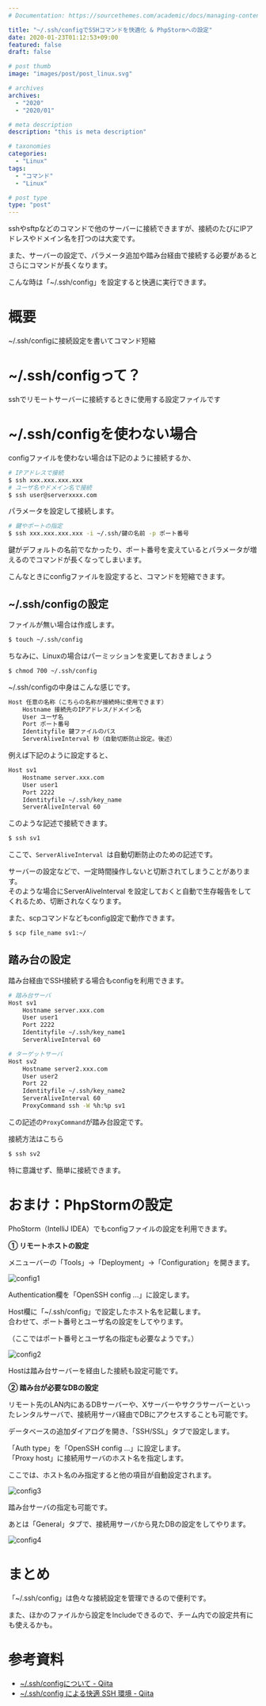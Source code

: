 ```yaml
---
# Documentation: https://sourcethemes.com/academic/docs/managing-content/

title: "~/.ssh/configでSSHコマンドを快適化 & PhpStormへの設定"
date: 2020-01-23T01:12:53+09:00
featured: false
draft: false

# post thumb
image: "images/post/post_linux.svg"

# archives
archives:
  - "2020"
  - "2020/01"

# meta description
description: "this is meta description"

# taxonomies
categories:
  - "Linux"
tags:
  - "コマンド"
  - "Linux"

# post type
type: "post"
---
```


sshやsftpなどのコマンドで他のサーバーに接続できますが、接続のたびにIPアドレスやドメイン名を打つのは大変です。

また、サーバーの設定で、パラメータ追加や踏み台経由で接続する必要があるとさらにコマンドが長くなります。

こんな時は「~/.ssh/config」を設定すると快適に実行できます。

# 概要

~/.ssh/configに接続設定を書いてコマンド短縮

# ~/.ssh/configって？

sshでリモートサーバーに接続するときに使用する設定ファイルです

# ~/.ssh/configを使わない場合

configファイルを使わない場合は下記のように接続するか、

```bash
# IPアドレスで接続
$ ssh xxx.xxx.xxx.xxx
# ユーザ名やドメイン名で接続
$ ssh user@serverxxxx.com
```

パラメータを設定して接続します。

```bash
# 鍵やポートの指定
$ ssh xxx.xxx.xxx.xxx -i ~/.ssh/鍵の名前 -p ポート番号
```

鍵がデフォルトの名前でなかったり、ポート番号を変えているとパラメータが増えるのでコマンドが長くなってしまいます。

こんなときにconfigファイルを設定すると、コマンドを短縮できます。

## ~/.ssh/configの設定

ファイルが無い場合は作成します。

```bash
$ touch ~/.ssh/config
```

ちなみに、Linuxの場合はパーミッションを変更しておきましょう

```bash
$ chmod 700 ~/.ssh/config
```

~/.ssh/configの中身はこんな感じです。

```bash
Host 任意の名称（こちらの名称が接続時に使用できます）
    Hostname 接続先のIPアドレス/ドメイン名
    User ユーザ名
    Port ポート番号
    Identityfile 鍵ファイルのパス
    ServerAliveInterval 秒（自動切断防止設定。後述）
```

例えば下記のように設定すると、

```bash
Host sv1
    Hostname server.xxx.com
    User user1
    Port 2222
    Identityfile ~/.ssh/key_name
    ServerAliveInterval 60
```

このような記述で接続できます。

```bash
$ ssh sv1
```

ここで、```ServerAliveInterval ```は自動切断防止のための記述です。

サーバーの設定などで、一定時間操作しないと切断されてしまうことがあります。  
そのような場合にServerAliveInterval を設定しておくと自動で生存報告をしてくれるため、切断されなくなります。

また、scpコマンドなどもconfig設定で動作できます。

```bash
$ scp file_name sv1:~/
```

## 踏み台の設定

踏み台経由でSSH接続する場合もconfigを利用できます。

```bash
# 踏み台サーバ
Host sv1
    Hostname server.xxx.com
    User user1
    Port 2222
    Identityfile ~/.ssh/key_name1
    ServerAliveInterval 60

# ターゲットサーバ
Host sv2
    Hostname server2.xxx.com
    User user2
    Port 22
    Identityfile ~/.ssh/key_name2
    ServerAliveInterval 60
    ProxyCommand ssh -W %h:%p sv1

```

この記述の```ProxyCommand```が踏み台設定です。

接続方法はこちら

```bash
$ ssh sv2
```

特に意識せず、簡単に接続できます。

# おまけ：PhpStormの設定

PhoStorm（IntelliJ IDEA）でもconfigファイルの設定を利用できます。

<b>① リモートホストの設定</b>

メニューバーの「Tools」→「Deployment」→「Configuration」を開きます。

![config1](img-01.png)

Authentication欄を「OpenSSH config ...」に設定します。

Host欄に「~/.ssh/config」で設定したホスト名を記載します。  
合わせて、ポート番号とユーザ名の設定をしてやります。

（ここではポート番号とユーザ名の指定も必要なようです。）

![config2](img-02.png)


Hostは踏み台サーバーを経由した接続も設定可能です。

<b>② 踏み台が必要なDBの設定</b>

リモート先のLAN内にあるDBサーバーや、Xサーバーやサクラサーバーといったレンタルサーバで、接続用サーバ経由でDBにアクセスすることも可能です。

データベースの追加ダイアログを開き、「SSH/SSL」タブで設定します。

「Auth type」を「OpenSSH config ...」に設定します。  
「Proxy host」に接続用サーバのホスト名を指定します。

ここでは、ホスト名のみ指定すると他の項目が自動設定されます。

![config3](img-03.png)

踏み台サーバの指定も可能です。

あとは「General」タブで、接続用サーバから見たDBの設定をしてやります。

![config4](img-04.png)


# まとめ

「~/.ssh/config」は色々な接続設定を管理できるので便利です。

また、ほかのファイルから設定をIncludeできるので、チーム内での設定共有にも使えるかも。

# 参考資料

- [~/.ssh/configについて - Qiita](https://qiita.com/passol78/items/2ad123e39efeb1a5286b:title)
- [~/.ssh/config による快適 SSH 環境 - Qiita](https://qiita.com/oohira/items/7deae31469cfbbd740c1:title)


